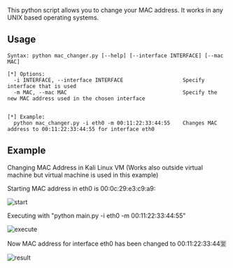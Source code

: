 This python script allows you to change your MAC address. It works in any UNIX based operating systems.

## Usage

```
Syntax: python mac_changer.py [--help] [--interface INTERFACE] [--mac MAC]

[*] Options:
  -i INTERFACE, --interface INTERFACE                   Specify interface that is used
  -m MAC, --mac MAC                                     Specify the new MAC address used in the chosen interface


[*] Example:
  python mac_changer.py -i eth0 -m 00:11:22:33:44:55    Changes MAC address to 00:11:22:33:44:55 for interface eth0

```

## Example

Changing MAC Address in Kali Linux VM (Works also outside virtual machine but virtual machine is used in this example)

Starting MAC address in eth0 is 00:0c:29:e3:c9:a9:

![start](https://user-images.githubusercontent.com/72817588/171943677-553b30db-726c-4598-9246-a098bfdcde72.jpg)

Executing with "python main.py -i eth0 -m 00:11:22:33:44:55"

![execute](https://user-images.githubusercontent.com/72817588/171944638-1a140414-6bd0-4ad9-b3b9-2b9b09c75efb.jpg)

Now MAC address for interface eth0 has been changed to 00:11:22:33:44🈺

![result](https://user-images.githubusercontent.com/72817588/171945217-d0211ea9-5715-4ff1-8ba3-89a47d163b8d.jpg)
